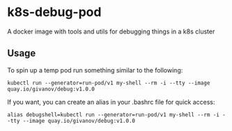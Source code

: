 # k8s-debug-pod
A docker image with tools and utils for debugging things in a k8s cluster

## Usage
To spin up a temp pod run something similar to the following:

```
kubectl run --generator=run-pod/v1 my-shell --rm -i --tty --image quay.io/givanov/debug:v1.0.0
```

If you want, you can create an alias in your .bashrc file for quick access:

```
alias debugshell=kubectl run --generator=run-pod/v1 my-shell --rm -i --tty --image quay.io/givanov/debug:v1.0.0
```